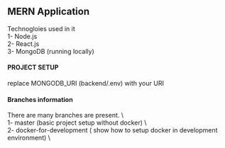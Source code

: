 ## MERN Application

Technogloies used in it                                                                                  
1- Node.js                                                                              
2- React.js                                                                               
3- MongoDB (running locally)     


#### PROJECT SETUP
replace MONGODB_URI (backend/.env) with your URI                                                                                                                      

#### Branches information
There are many branches are present.  \                                                                                                                              
1- master (basic project setup without docker) \                                                                                                                              
2- docker-for-development ( show how to setup docker in development environment) \                                                                                       



